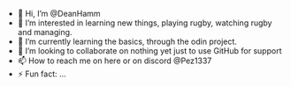 - 👋 Hi, I’m @DeanHamm
- 👀 I’m interested in learning new things, playing rugby, watching rugby and managing.
- 🌱 I’m currently learning the basics, through the odin project.
- 💞️ I’m looking to collaborate on nothing yet just to use GitHub for support
- 📫 How to reach me on here or on discord @Pez1337
- ⚡ Fun fact: ...

<!---
DeanHamm/DeanHamm is a ✨ special ✨ repository because its `README.md` (this file) appears on your GitHub profile.
You can click the Preview link to take a look at your changes.
--->
